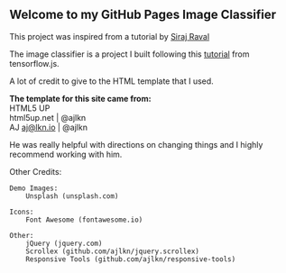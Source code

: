 ## Welcome to my GitHub Pages Image Classifier

This project was inspired from a tutorial by [Siraj Raval](https://www.youtube.com/channel/UCWN3xxRkmTPmbKwht9FuE5A)

The image classifier is a project I built following this [tutorial](https://www.tensorflow.org/js/tutorials/transfer/image_classification) from tensorflow.js.  

 A lot of credit to give to the HTML template that I used.

**The template for this site came from:**   
HTML5 UP  
html5up.net | @ajlkn  
AJ
aj@lkn.io | @ajlkn

He was really helpful with directions on changing things and I highly recommend working with him.


Other Credits:

	Demo Images:
		Unsplash (unsplash.com)

	Icons:
		Font Awesome (fontawesome.io)

	Other:
		jQuery (jquery.com)
		Scrollex (github.com/ajlkn/jquery.scrollex)
		Responsive Tools (github.com/ajlkn/responsive-tools)

